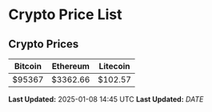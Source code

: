 # Crypto Price List

## Crypto Prices
| Bitcoin | Ethereum | Litecoin |
| ------- | -------- | -------- |
| $95367 | $3362.66 | $102.57 |
**Last Updated:** 2025-01-08 14:45 UTC
**Last Updated:** $DATE$
